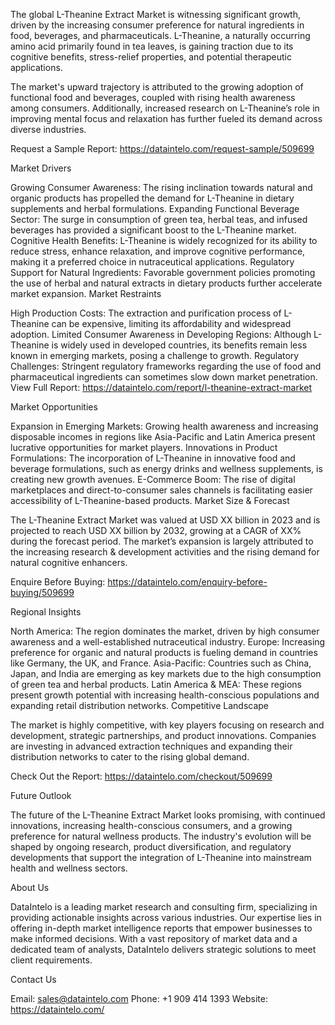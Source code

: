 The global L-Theanine Extract Market is witnessing significant growth, driven by the increasing consumer preference for natural ingredients in food, beverages, and pharmaceuticals. L-Theanine, a naturally occurring amino acid primarily found in tea leaves, is gaining traction due to its cognitive benefits, stress-relief properties, and potential therapeutic applications.

The market's upward trajectory is attributed to the growing adoption of functional food and beverages, coupled with rising health awareness among consumers. Additionally, increased research on L-Theanine’s role in improving mental focus and relaxation has further fueled its demand across diverse industries.

Request a Sample Report: https://dataintelo.com/request-sample/509699

Market Drivers

Growing Consumer Awareness: The rising inclination towards natural and organic products has propelled the demand for L-Theanine in dietary supplements and herbal formulations.
Expanding Functional Beverage Sector: The surge in consumption of green tea, herbal teas, and infused beverages has provided a significant boost to the L-Theanine market.
Cognitive Health Benefits: L-Theanine is widely recognized for its ability to reduce stress, enhance relaxation, and improve cognitive performance, making it a preferred choice in nutraceutical applications.
Regulatory Support for Natural Ingredients: Favorable government policies promoting the use of herbal and natural extracts in dietary products further accelerate market expansion.
Market Restraints

High Production Costs: The extraction and purification process of L-Theanine can be expensive, limiting its affordability and widespread adoption.
Limited Consumer Awareness in Developing Regions: Although L-Theanine is widely used in developed countries, its benefits remain less known in emerging markets, posing a challenge to growth.
Regulatory Challenges: Stringent regulatory frameworks regarding the use of food and pharmaceutical ingredients can sometimes slow down market penetration.
View Full Report: https://dataintelo.com/report/l-theanine-extract-market

Market Opportunities

Expansion in Emerging Markets: Growing health awareness and increasing disposable incomes in regions like Asia-Pacific and Latin America present lucrative opportunities for market players.
Innovations in Product Formulations: The incorporation of L-Theanine in innovative food and beverage formulations, such as energy drinks and wellness supplements, is creating new growth avenues.
E-Commerce Boom: The rise of digital marketplaces and direct-to-consumer sales channels is facilitating easier accessibility of L-Theanine-based products.
Market Size & Forecast

The L-Theanine Extract Market was valued at USD XX billion in 2023 and is projected to reach USD XX billion by 2032, growing at a CAGR of XX% during the forecast period. The market’s expansion is largely attributed to the increasing research & development activities and the rising demand for natural cognitive enhancers.

Enquire Before Buying: https://dataintelo.com/enquiry-before-buying/509699

Regional Insights

North America: The region dominates the market, driven by high consumer awareness and a well-established nutraceutical industry.
Europe: Increasing preference for organic and natural products is fueling demand in countries like Germany, the UK, and France.
Asia-Pacific: Countries such as China, Japan, and India are emerging as key markets due to the high consumption of green tea and herbal products.
Latin America & MEA: These regions present growth potential with increasing health-conscious populations and expanding retail distribution networks.
Competitive Landscape

The market is highly competitive, with key players focusing on research and development, strategic partnerships, and product innovations. Companies are investing in advanced extraction techniques and expanding their distribution networks to cater to the rising global demand.

Check Out the Report: https://dataintelo.com/checkout/509699

Future Outlook

The future of the L-Theanine Extract Market looks promising, with continued innovations, increasing health-conscious consumers, and a growing preference for natural wellness products. The industry's evolution will be shaped by ongoing research, product diversification, and regulatory developments that support the integration of L-Theanine into mainstream health and wellness sectors.

About Us

DataIntelo is a leading market research and consulting firm, specializing in providing actionable insights across various industries. Our expertise lies in offering in-depth market intelligence reports that empower businesses to make informed decisions. With a vast repository of market data and a dedicated team of analysts, DataIntelo delivers strategic solutions to meet client requirements.

Contact Us

Email: sales@dataintelo.com
Phone: +1 909 414 1393
Website: https://dataintelo.com/
